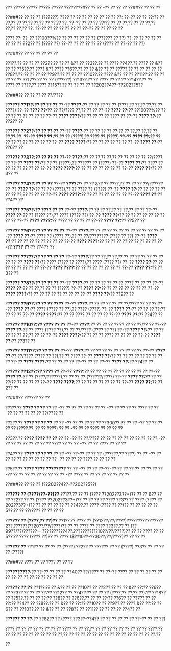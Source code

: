 ??? ????? ????? ????? ????? ????????#?? ?? ?? -?? ?? ?? ??
??##?? ?? ?? ??

??###?? ?? ?? ?? (??????)
???? ?? ?? ?? ?? ?? ?? ?? ?? ??:
??-?? ?? ?? ??:?? ?? ??,?? ?? ??,?? ??,?? ?? ??,?? ??.
??-?? ?? ?? ?? ??:?? ?? ?? ??,?? ?? ?? ??,?? ??,?? ??,?? ??.
??-?? ?? ?? ?? ?? ?? ??
??-?? ?? ?? ?? ?? ??

???? ??:
??-?? ??100??%?? ?? ?? ?? ?? ?? ?? (?????? ?? ??)
??-?? ?? ?? ?? ?? ?? ?? ?? ??2?? ?? (???? ??)
??-?? ?? ?? ?? ?? ?? (???? ?? ??-?? ?? ??)

??###?? ?? ?? ?? ?? ?? ??

??1??.?? ?? ?? ??
??2??.?? ?? ?? &?? ??
??3??.?? ?? ????
??4??.?? ???? ?? &?? ?? ??
??5??.?? ???? &?? ????
??6??.?? ?? ?? &?? ?? ??
??7??.?? ?? ?? ?? ?? ??
??8??.?? ?? ?? ?? ??
??9??.?? ?? ?? ??
??10??.?? ???? &?? ?? ??
??11??.?? ?? ?? ?? ?? ??
??12??.?? ?? ?? (??????)
??13??.?? ?? ???? ?? ?? ??
??14??.?? ?? ????:?? ????,?? ????
??15??.?? ?? ?? ?? ?? ??202??4??-??202??5??

??###?? ?? ?? ?? ?? ??/????

??**???? ??1??:?? ?? ?? ??**
??-?? **????:**?? ?? ?? ?? ?? ?? (????,?? ??,?? ??,?? ?? ????)
??-?? **???? ??:**?? ?? ??/???? ??,?? ?? ??
??-?? **???? ??:**?? ??100??%?? ?? ?? ?? ?? ?? ?? ?? ??
??-?? **???? ????:**?? ?? ?? ?? ?? ???? ??
??-?? **???? ??:**?? ??2?? ??

??**???? ??2??:?? ?? ?? ??**
??-?? **????:**?? ?? ?? ?? ?? ?? ?? ?? ??,?? ??,?? ?? ??,?? ??.
??-?? **???? ??:**?? ?? ?? (????),?? ???? ?? (????)
??-?? **???? ??:**?? ?? ?? ?? ??;?? ?? ?? ?? ??
??-?? **???? ????:**?? ?? ?? ?? ?? ?? ??
??-?? **???? ??:**?? ??6?? ??

??**???? ??3??:?? ?? ?? ??**
??-?? **????:**?? ?? ??,?? ??,?? ?? ?? ?? ?? ?? ??/???? ??
??-?? **???? ??:**?? ?? ?? (????),?? ?????? ?? (????)
??-?? **???? ??:**?? ???? ?? ?? ?? ?? ?? ?? ??
??-?? **???? ????:**?? ?? ?? ?? ?? ?? ?? ??
??-?? **???? ??:**?? ??3?? ??

??**???? ??4??:?? ?? ??**
??-?? **????:**?? ?? ?? &?? ?? ????,?? ?? ?? ?? ??/??????
??-?? **???? ??:**?? ?? ?? (????),?? ?? ???? ?? (????)
??-?? **???? ??:**?? ?? ?? ?? ?? ?? ?? ??;?? ?? ?? ??
??-?? **???? ????:**?? ?? ?? ?? ?? ?? ?? ??
??-?? **???? ??:**?? ??4?? ??

??**???? ??5??:?? ???? ?? ??**
??-?? **????:**?? ?? ?? ??,?? ?? ??,?? ?? ??
??-?? **???? ??:**?? ?? (???? ??),?? ???? (???? ??)
??-?? **???? ??:**?? ?? ?? ?? ?? ?? ?? ?? ?? ??
??-?? **???? ????:**?? ???? ?? ?? ?? ??
??-?? **???? ??:**?? ??5?? ??

??**???? ??6??:?? ?? ?? ?? ??**
??-?? **????:**?? ?? ?? ?? ?? ?? ?? ?? ?? ?? ?? ??
??-?? **???? ??:**?? ???? ?? (???? ??),?? ?? ??/???????? (???? ?? ??)
??-?? **???? ??:**?? ?? ?? ?? ?? ?? ?? ?? ??
??-?? **???? ????:**?? ?? ?? ?? ?? ?? ?? ?? ?? ??
??-?? **???? ??:**?? ??4?? ??

??**???? ??7??:?? ?? ?? ?? ??**
??-?? **????:**?? ?? ??,?? ??,?? ?? ?? ?? ?? ?? ?? ?? ??
??-?? **???? ??:**?? ???? (???? ?? ????),?? ???? (???? ??)
??-?? **???? ??:**?? ?? ?? ?? ?? ?? ?? ??
??-?? **???? ????:**?? ?? ?? ?? ?? ?? ?? ??
??-?? **???? ??:**?? ??3?? ??

??**???? ??8??:?? ?? ?? ??**
??-?? **????:**?? ?? ?? ?? ?? ?? ?? ???? ?? ?? ??
??-?? **???? ??:**?? ?? ??,?? ?? ?? (????)
??-?? **???? ??:**?? ?? ?? ?? ?? ?? ?? ??
??-?? **???? ????:**?? ?? ?? ?? ?? ?? ?? ?? ??
??-?? **???? ??:**?? ??2?? ??

??**???? ??9??:?? ?? ?? ????**
??-?? **????:**?? ?? ?? ?? ?? ?? ??/???? ?? ?? ??
??-?? **???? ??:**?? ???? (???? ?? ??),?? ???? (????)
??-?? **???? ??:**?? ?? ?? ?? ??;?? ?? ?? ??
??-?? **???? ????:**?? ?? ?? ???? ?? ?? ?? ??
??-?? **???? ??:**?? ??4?? ??

??**???? ??10??:?? ???? ?? ??**
??-?? **????:**?? ?? ?? ?? ??,?? ?? ?? ??/?? ??
??-?? **???? ??:**?? ?? ???? (???? ??),?? ?? ??/???? (???? ?? ??)
??-?? **???? ??:**?? ?? ?? ?? ?? ?? ??;?? ?? ??
??-?? **???? ????:**?? ?? ?? ?? ???? ?? ?? ?? ??
??-?? **???? ??:**?? ??3?? ??

??**???? ??11??:?? ?? ?? ??**
??-?? **????:**?? ?? ?? ?? ?? ?? ?? ?? ?? ??
??-?? **???? ??:**?? ??/???? (???? ?? ??),?? ?? ????
??-?? **???? ??:**?? ?? ?? ?? ?? ?? ?? ?? ?? ??
??-?? **???? ????:**?? ?? ?? ?? ?? ??-?? ?? ??
??-?? **???? ??:**?? ??4?? ??

??**???? ??12??:?? ???? ??**
??-?? **????:**?? ?? ?? ?? ?? ?? ?? ?? ?? ?? ??
??-?? **???? ??:**?? ?? (????/??????),?? ?? ?? ?? (??????/????)
??-?? **???? ??:**?? ?? ?? ??;?? ?? ?? ?? ??
??-?? **???? ????:**?? ?? ?? ?? ?? ?? ?? ??
??-?? **???? ??:**?? ??2?? ??

??###?? ?????? ?? ??

??1??.?? **???? ?? ??**
??  ?? -?? ?? ?? ?? ?? ??
??  ?? -?? ?? ?? ?? ?? ????
??  ?? -?? ?? ?? ?? ?? ?? ??/???? ??

??2??.?? **???? ?? ?? ??**
??  ?? -?? ?? ?? ?? ?? ?? ??300?? ??
??  ?? -?? ?? ?? ?? ?? ?? (????.??.,?? ?? ????)
??  ?? -?? ?? ?? ???? ?? ?? ?? ??

??3??.?? **???? ???? ?? ??**
??  ?? -?? ?? ??/???? ?? ?? ?? ?? ?? ?? ?? ??
??  ?? -?? ?? ?? ?? ?? ?? ?? ?? ?? ???? ??
??  ?? -?? ?? ?? ???? ?? ?? ??

??4??.?? **???? ?? ?? ??**
??  ?? -?? ??-?? ?? ?? ?? (??????,?? ????)
??  ?? -?? ?? ?? ?? ?? ?? ?? ?? ??
??  ?? -?? ?? ?? ?? ???? ?? ?? ?? ??

??5??.?? **???? ???? ????????**
??  ?? -?? ?? ?? ??-??-?? ?? ?? ?? ?? ?? ??
??  ?? -?? ?? ?? ?? ?? ?? ?? ??
??  ?? -?? ???? ?? ?? ?? ?? ?? ?? ?? ??

??###?? ?? ?? ?? (??202??4??-??202??5??)

??**???? ?? (????/??-??)??**
??1??.?? ?? ?? (???? ??202??3??+)?? ?? ?? &?? ?? ??
??2??.?? ?? (???? ??202??3??+)?? ?? ?? ?? ?? ????
??3??.?? ???? (???? ??202??3??+)?? ?? ?? ?? ?? ?? ??
??4??.?? ???? (???? ?? ??)?? ?? ?? ?? ??
??5??.?? ?? ??/???? ?? ?? ?? ??

??**???? ?? (????,?? ??)??**
??1??.?? ???? ?? ($??12??/??/????)?? ?? ?? ?? ?? ?? ??
??2??.?? ?? ?? ($??20??/??/????)?? ?? ?? ???? ?? ????
??3??.?? ?? ($??99??/??)?? ?? ??-?? ?? ????
??4??.?? ???? ?? ($??10??/??/????)?? ?? ?? ???? ??
??5??.?? ???? (???? ??)?? ?? ???? ($??10??-??30??/??/????)?? ?? ?? ??

??**???? ??**
??1??.?? ?? ?? ?? (????)
??2??.?? ?????? ?? ?? (????)
??3??.?? ?? ?? ?? (????)

??###?? ???? ?? ?? ???? ?? ?? ??

??**????????:**?? 
??-?? ?? ?? ?? ??40?? ??/???? ??
??-?? ???? ?? ?? ?? ?? ?? ?? ??
??-?? ?? ?? ?? ?? ?? ?? ??

??**???? ??:??**
??1??.?? ?? &?? ??:?? ??10?? ??
??2??.?? ?? ?? &?? ??:?? ??6?? ??
??3??.?? ?? ?? ??:?? ??12?? ??
??4??.?? ?? ?? ?? (????,?? ??,?? ??):?? ??18?? ??
??5??.?? ?? ?? ??:?? ??8?? ??
??6??.?? ?? ?? ??:?? ??6?? ??
??7??.?? ?? ??:?? ??4?? ??
??8??.?? ?? &?? ?? ??:?? ??10?? ??
??9??.?? ???? &?? ??:?? ??6?? ??
??10??.?? ?? &?? ??:?? ??8?? ??
??11??.?? ?? ??:?? ??4?? ??

??**???? ?? ??:**?? ??82?? ?? (???? ??3??-??4?? ?? ?? ?? ?? ?? ?? ??-?? ?? ?? ??)

???? ?? ?? ?? ?? ?? ?? ?? ?? ???? ?? ?? ??,?? ?? ?? ?? ?? ?? ?? ?? ?? ?? ????.?? ?? ?? ?? ?? ?? ?? ?? ?? ?? ??,?? ?? ?? ?? ?? ?? ?? ?? ?? ?? ?? ?? ?? ?? ?? ??.??

??